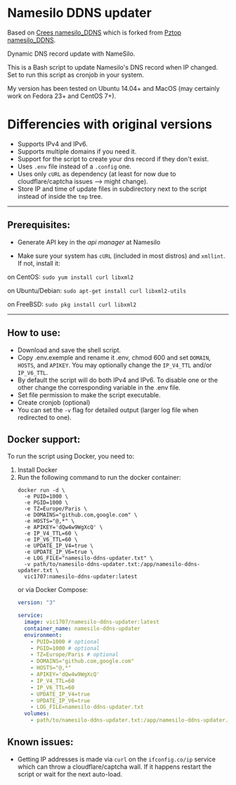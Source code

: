 # Namesilo DDNS updater

Based on [Crees namesilo_DDNS](https://github.com/crees/namesilo_ddns) which is forked from [Pztop namesilo_DDNS](https://github.com/pztop/namesilo_ddns).

Dynamic DNS record update with NameSilo.

This is a Bash script to update Namesilo's DNS record when IP changed. Set to run this script as cronjob in your system.

My version has been tested on Ubuntu 14.04+ and MacOS (may certainly work on Fedora 23+ and CentOS 7+).

# Differencies with original versions
* Supports IPv4 and IPv6.
* Supports multiple domains if you need it.
* Support for the script to create your dns record if they don't exist.
* Uses `.env` file instead of a `.config` one.
* Uses only `cURL` as dependency (at least for now due to cloudflare/captcha issues --> might change).
* Store IP and time of update files in subdirectory next to the script instead of inside the `tmp` tree.

-----------------------------------------------------------------

## Prerequisites:

* Generate API key in the _api manager_ at Namesilo

* Make sure your system has `cURL` (included in most distros) and `xmllint`. If not, install it:

on CentOS:
```sudo yum install curl libxml2```

on Ubuntu/Debian:
```sudo apt-get install curl libxml2-utils```

on FreeBSD:
```sudo pkg install curl libxml2```

-----------------------------------------------------------------

## How to use:
* Download and save the shell script.
* Copy .env.exemple and rename it .env, chmod 600 and set `DOMAIN`, `HOSTS`, and `APIKEY`.  You may optionally change the `IP_V4_TTL` and/or `IP_V6_TTL`.
* By default the script will do both IPv4 and IPv6. To disable one or the other change the corresponding variable in the .env file.
* Set file permission to make the script executable.
* Create cronjob (optional)
* You can set the `-v` flag for detailed output (larger log file when redirected to one).

## Docker support:
To run the script using Docker, you need to:
1. Install Docker
2. Run the following command to run the docker container:
    ```
    docker run -d \
      -e PUID=1000 \
      -e PGID=1000 \
      -e TZ=Europe/Paris \
      -e DOMAINS="github.com,google.com" \
      -e HOSTS="@,*" \
      -e APIKEY='dQw4w9WgXcQ' \
      -e IP_V4_TTL=60 \
      -e IP_V6_TTL=60 \
      -e UPDATE_IP_V4=true \
      -e UPDATE_IP_V6=true \
      -e LOG_FILE="namesilo-ddns-updater.txt" \
      -v path/to/namesilo-ddns-updater.txt:/app/namesilo-ddns-updater.txt \
      vic1707:namesilo-ddns-updater:latest
    ```
    or via Docker Compose:
    ```yml
    version: "3"

    service:
      image: vic1707/namesilo-ddns-updater:latest
      container_name: namesilo-ddns-updater
      environment:
        - PUID=1000 # optional
        - PGID=1000 # optional
        - TZ=Europe/Paris # optional
        - DOMAINS="github.com,google.com"
        - HOSTS="@,*"
        - APIKEY='dQw4w9WgXcQ'
        - IP_V4_TTL=60
        - IP_V6_TTL=60
        - UPDATE_IP_V4=true
        - UPDATE_IP_V6=true
        - LOG_FILE=namesilo-ddns-updater.txt
      volumes:
        - path/to/namesilo-ddns-updater.txt:/app/namesilo-ddns-updater.txt
    ```

## Known issues:
* Getting IP addresses is made via `curl` on the `ifconfig.co/ip` service which can throw a cloudflare/captcha wall. If it happens restart the script or wait for the next auto-load.